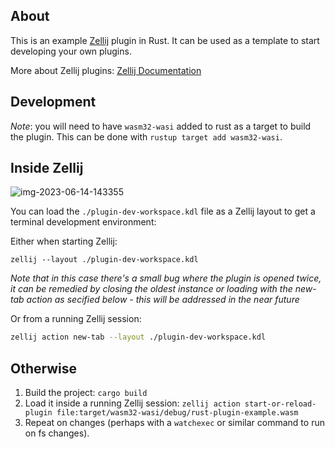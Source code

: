 ## About

This is an example [Zellij][zellij] plugin in Rust. It can be used as a template to start developing your own plugins.

More about Zellij plugins: [Zellij Documentation][docs]

[zellij]: https://github.com/zellij-org/zellij
[docs]: https://zellij.dev/documentation/plugins.html

## Development

*Note*: you will need to have `wasm32-wasi` added to rust as a target to build the plugin. This can be done with `rustup target add wasm32-wasi`.

## Inside Zellij
![img-2023-06-14-143355](https://github.com/zellij-org/rust-plugin-example/assets/795598/d9e563dc-5d71-4e10-af5b-190365bdca3b)

You can load the `./plugin-dev-workspace.kdl` file as a Zellij layout to get a terminal development environment:

Either when starting Zellij:
```
zellij --layout ./plugin-dev-workspace.kdl
```
*Note that in this case there's a small bug where the plugin is opened twice, it can be remedied by closing the oldest instance or loading with the new-tab action as secified below - this will be addressed in the near future*

Or from a running Zellij session:
```bash
zellij action new-tab --layout ./plugin-dev-workspace.kdl
```

## Otherwise

1. Build the project: `cargo build`
2. Load it inside a running Zellij session: `zellij action start-or-reload-plugin file:target/wasm32-wasi/debug/rust-plugin-example.wasm`
3. Repeat on changes (perhaps with a `watchexec` or similar command to run on fs changes).
